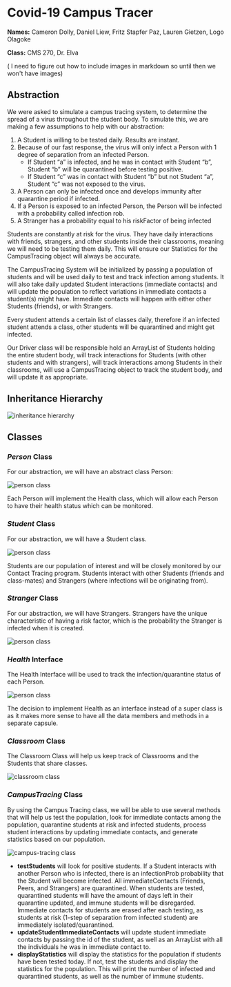 # Covid-19 Campus Tracer

**Names:** Cameron Dolly, Daniel Liew, Fritz Stapfer Paz, Lauren Gietzen, Logo Olagoke

**Class:** CMS 270, Dr. Elva

( I need to figure out how to include images in markdown so until then we won't have images)

## Abstraction

We were asked to simulate a campus tracing system, to determine the spread of a virus throughout the student body. To simulate this, we are making a few assumptions to help with our abstraction:

1. A Student is willing to be tested daily. Results are instant.
2. Because of our fast response, the virus will only infect a Person with 1 degree of separation from an infected Person.
   - If Student “a” is infected, and he was in contact with Student “b”, Student “b” will be quarantined before testing positive.
   - If Student “c” was in contact with Student “b” but not Student “a”, Student “c” was not exposed to the virus.
3. A Person can only be infected once and develops immunity after quarantine period if infected.
4. If a Person is exposed to an infected Person, the Person will be infected with a probability called infection rob.
5. A Stranger has a probability equal to his riskFactor of being infected

Students are constantly at risk for the virus. They have daily interactions with friends, strangers, and other students inside their classrooms, meaning we will need to be testing them daily. This will ensure our Statistics for the CampusTracing object will always be accurate.

The CampusTracing System will be initialized by passing a population of students and will be used daily to test and track infection among students. It will also take daily updated Student interactions (immediate contacts) and will update the population to reflect variations in immediate contacts a student(s) might have. Immediate contacts will happen with either other Students (friends), or with Strangers.

Every student attends a certain list of classes daily, therefore if an infected student attends a class, other students will be quarantined and might get infected.

Our Driver class will be responsible hold an ArrayList of Students holding the entire student body, will track interactions for Students (with other students and with strangers), will track interactions among Students in their classrooms, will use a CampusTracing object to track the student body, and will update it as appropriate.

## Inheritance Hierarchy

![inheritance hierarchy](./screenshots/umls/inheritance-hierarchy.png)

## Classes

### _Person_ Class

For our abstraction, we will have an abstract class Person:

![person class](./screenshots/umls/person.png)

Each Person will implement the Health class, which will allow each Person to have their health status which can be monitored.

### _Student_ Class

For our abstraction, we will have a Student class.

![person class](./screenshots/umls/student.png)

Students are our population of interest and will be closely monitored by our Contact Tracing program. Students interact with other Students (friends and class-mates) and Strangers (where infections will be originating from).

### _Stranger_ Class

For our abstraction, we will have Strangers. Strangers have the unique characteristic of having a risk factor, which is the probability the Stranger is infected when it is created.

![person class](./screenshots/umls/stranger.png)

### _Health_ Interface

The Health Interface will be used to track the infection/quarantine status of each Person.

![person class](./screenshots/umls/health.png)

The decision to implement Health as an interface instead of a super class is as it makes more sense to have all the data members and methods in a separate capsule.

### _Classroom_ Class

The Classroom Class will help us keep track of Classrooms and the Students that share classes.

![classroom class](./screenshots/umls/classroom.png)

### _CampusTracing_ Class

By using the Campus Tracing class, we will be able to use several methods that will help us test the population, look for immediate contacts among the population, quarantine students at risk and infected students, process student interactions by updating immediate contacts, and generate statistics based on our population.

![campus-tracing class](./screenshots/umls/campus-tracing.png)

- **testStudents** will look for positive students. If a Student interacts with another Person who is infected, there is an infectionProb probability that the Student will become infected. All immediateContacts (Friends, Peers, and Strangers) are quarantined. When students are tested, quarantined students will have the amount of days left in their quarantine updated, and immune students will be disregarded. Immediate contacts for students are erased after each testing, as students at risk (1-step of separation from infected student) are immediately isolated/quarantined.
- **updateStudentImmediateContacts** will update student immediate contacts by passing the id of the student, as well as an ArrayList<Person> with all the individuals he was in immediate contact to.
- **displayStatistics** will display the statistics for the population if students have been tested today. If not, test the students and display the statistics for the population. This will print the number of infected and quarantined students, as well as the number of immune students.
